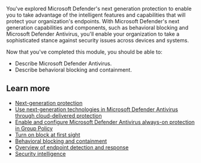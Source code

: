 You've explored Microsoft Defender's next generation protection to enable you to take advantage of the intelligent features and capabilities that will protect your organization's endpoints. With Microsoft Defender's next generation capabilities and components, such as behavioral blocking and Microsoft Defender Antivirus, you'll enable your organization to take a sophisticated stance against security issues across devices and systems.

Now that you've completed this module, you should be able to:

- Describe Microsoft Defender Antivirus.
- Describe behavioral blocking and containment.

## Learn more

- [Next-generation protection](https://docs.microsoft.com/microsoft-365/security/defender-endpoint/microsoft-defender-antivirus-in-windows-10)
- [Use next-generation technologies in Microsoft Defender Antivirus through cloud-delivered protection](https://docs.microsoft.com/microsoft-365/security/defender-endpoint/cloud-protection-microsoft-defender-antivirus)
- [Enable and configure Microsoft Defender Antivirus always-on protection in Group Policy](https://docs.microsoft.com/microsoft-365/security/defender-endpoint/configure-real-time-protection-microsoft-defender-antivirus)
- [Turn on block at first sight](https://docs.microsoft.com/microsoft-365/security/defender-endpoint/configure-block-at-first-sight-microsoft-defender-antivirus)
- [Behavioral blocking and containment](https://docs.microsoft.com/microsoft-365/security/defender-endpoint/behavioral-blocking-containment)
- [Overview of endpoint detection and response](https://docs.microsoft.com/microsoft-365/security/defender-endpoint/overview-endpoint-detection-response)
- [Security intelligence](https://docs.microsoft.com/windows/security/threat-protection/intelligence/)